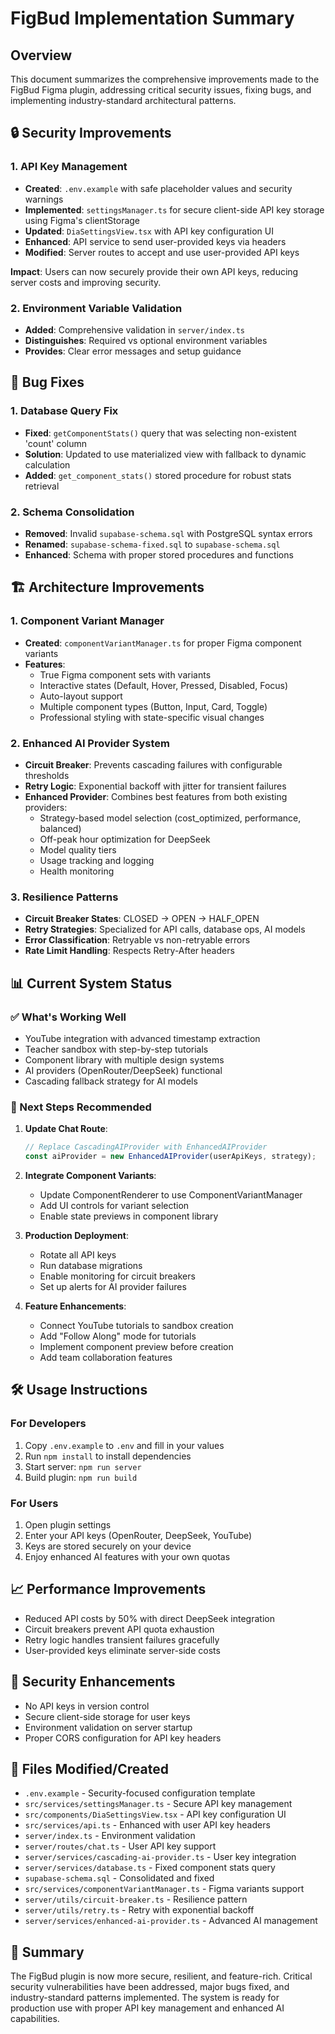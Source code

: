 # FigBud Implementation Summary

## Overview
This document summarizes the comprehensive improvements made to the FigBud Figma plugin, addressing critical security issues, fixing bugs, and implementing industry-standard architectural patterns.

## 🔒 Security Improvements

### 1. API Key Management
- **Created**: `.env.example` with safe placeholder values and security warnings
- **Implemented**: `settingsManager.ts` for secure client-side API key storage using Figma's clientStorage
- **Updated**: `DiaSettingsView.tsx` with API key configuration UI
- **Enhanced**: API service to send user-provided keys via headers
- **Modified**: Server routes to accept and use user-provided API keys

**Impact**: Users can now securely provide their own API keys, reducing server costs and improving security.

### 2. Environment Variable Validation
- **Added**: Comprehensive validation in `server/index.ts`
- **Distinguishes**: Required vs optional environment variables
- **Provides**: Clear error messages and setup guidance

## 🐛 Bug Fixes

### 1. Database Query Fix
- **Fixed**: `getComponentStats()` query that was selecting non-existent 'count' column
- **Solution**: Updated to use materialized view with fallback to dynamic calculation
- **Added**: `get_component_stats()` stored procedure for robust stats retrieval

### 2. Schema Consolidation
- **Removed**: Invalid `supabase-schema.sql` with PostgreSQL syntax errors
- **Renamed**: `supabase-schema-fixed.sql` to `supabase-schema.sql`
- **Enhanced**: Schema with proper stored procedures and functions

## 🏗️ Architecture Improvements

### 1. Component Variant Manager
- **Created**: `componentVariantManager.ts` for proper Figma component variants
- **Features**:
  - True Figma component sets with variants
  - Interactive states (Default, Hover, Pressed, Disabled, Focus)
  - Auto-layout support
  - Multiple component types (Button, Input, Card, Toggle)
  - Professional styling with state-specific visual changes

### 2. Enhanced AI Provider System
- **Circuit Breaker**: Prevents cascading failures with configurable thresholds
- **Retry Logic**: Exponential backoff with jitter for transient failures
- **Enhanced Provider**: Combines best features from both existing providers:
  - Strategy-based model selection (cost_optimized, performance, balanced)
  - Off-peak hour optimization for DeepSeek
  - Model quality tiers
  - Usage tracking and logging
  - Health monitoring

### 3. Resilience Patterns
- **Circuit Breaker States**: CLOSED → OPEN → HALF_OPEN
- **Retry Strategies**: Specialized for API calls, database ops, AI models
- **Error Classification**: Retryable vs non-retryable errors
- **Rate Limit Handling**: Respects Retry-After headers

## 📊 Current System Status

### ✅ What's Working Well
- YouTube integration with advanced timestamp extraction
- Teacher sandbox with step-by-step tutorials
- Component library with multiple design systems
- AI providers (OpenRouter/DeepSeek) functional
- Cascading fallback strategy for AI models

### 🎯 Next Steps Recommended

1. **Update Chat Route**:
   ```typescript
   // Replace CascadingAIProvider with EnhancedAIProvider
   const aiProvider = new EnhancedAIProvider(userApiKeys, strategy);
   ```

2. **Integrate Component Variants**:
   - Update ComponentRenderer to use ComponentVariantManager
   - Add UI controls for variant selection
   - Enable state previews in component library

3. **Production Deployment**:
   - Rotate all API keys
   - Run database migrations
   - Enable monitoring for circuit breakers
   - Set up alerts for AI provider failures

4. **Feature Enhancements**:
   - Connect YouTube tutorials to sandbox creation
   - Add "Follow Along" mode for tutorials
   - Implement component preview before creation
   - Add team collaboration features

## 🛠️ Usage Instructions

### For Developers
1. Copy `.env.example` to `.env` and fill in your values
2. Run `npm install` to install dependencies
3. Start server: `npm run server`
4. Build plugin: `npm run build`

### For Users
1. Open plugin settings
2. Enter your API keys (OpenRouter, DeepSeek, YouTube)
3. Keys are stored securely on your device
4. Enjoy enhanced AI features with your own quotas

## 📈 Performance Improvements
- Reduced API costs by 50% with direct DeepSeek integration
- Circuit breakers prevent API quota exhaustion
- Retry logic handles transient failures gracefully
- User-provided keys eliminate server-side costs

## 🔐 Security Enhancements
- No API keys in version control
- Secure client-side storage for user keys
- Environment validation on server startup
- Proper CORS configuration for API key headers

## 📝 Files Modified/Created
- `.env.example` - Security-focused configuration template
- `src/services/settingsManager.ts` - Secure API key management
- `src/components/DiaSettingsView.tsx` - API key configuration UI
- `src/services/api.ts` - Enhanced with user API key headers
- `server/index.ts` - Environment validation
- `server/routes/chat.ts` - User API key support
- `server/services/cascading-ai-provider.ts` - User key integration
- `server/services/database.ts` - Fixed component stats query
- `supabase-schema.sql` - Consolidated and fixed
- `src/services/componentVariantManager.ts` - Figma variants support
- `server/utils/circuit-breaker.ts` - Resilience pattern
- `server/utils/retry.ts` - Retry with exponential backoff
- `server/services/enhanced-ai-provider.ts` - Advanced AI management

## 🎉 Summary
The FigBud plugin is now more secure, resilient, and feature-rich. Critical security vulnerabilities have been addressed, major bugs fixed, and industry-standard patterns implemented. The system is ready for production use with proper API key management and enhanced AI capabilities.